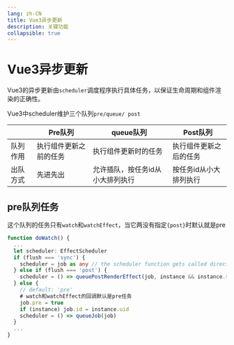 ```yaml
---
lang: zh-CN
title: Vue3异步更新
description: 关键功能
collapsible: true
---
```

# Vue3异步更新

Vue3的异步更新由`scheduler`调度程序执行具体任务，以保证生命周期和组件渲染的正确性。

Vue3中scheduler维护三个队列`pre/queue/ post`

|          | Pre队列                | queue队列                        | Post队列               |
| -------- | ---------------------- | -------------------------------- | ---------------------- |
| 队列作用 | 执行组件更新之前的任务 | 执行组件更新时的任务             | 执行组件更新之后的任务 |
| 出队方式 | 先进先出               | 允许插队，按任务id从小大排列执行 | 按任务id从小大排列执行 |



## pre队列任务

这个队列的任务只有`watch`和`watchEffect`，当它两没有指定`{post}`时默认就是pre

~~~ ts
function doWatch() {
  ...
  let scheduler: EffectScheduler
  if (flush === 'sync') {
    scheduler = job as any // the scheduler function gets called directly
  } else if (flush === 'post') {
    scheduler = () => queuePostRenderEffect(job, instance && instance.suspense)
  } else {
    // default: 'pre'
    # watch和watchEffect的回调默认是pre任务
    job.pre = true
    if (instance) job.id = instance.uid
    scheduler = () => queueJob(job)
  }
  ...
}
~~~











<CommentService/>